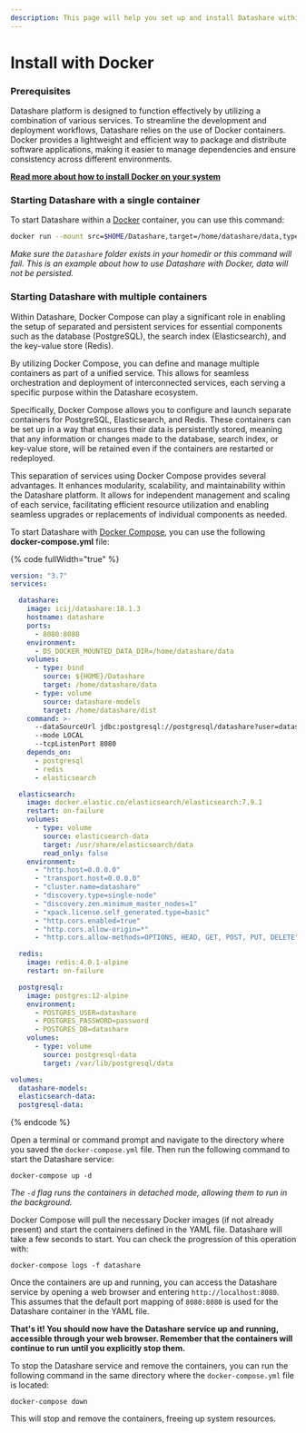 ```yaml
---
description: This page will help you set up and install Datashare within a Docker.
---
```


# Install with Docker

### Prerequisites <a href="#prerequisites" id="prerequisites"></a>

Datashare platform is designed to function effectively by utilizing a combination of various services. To streamline the development and deployment workflows, Datashare relies on the use of Docker containers. Docker provides a lightweight and efficient way to package and distribute software applications, making it easier to manage dependencies and ensure consistency across different environments.

[**Read more about how to install Docker on your system**](https://docs.docker.com/engine/install/)

### Starting Datashare with a single container

To start Datashare within a [Docker](https://www.docker.com/) container, you can use this command:

```bash
docker run --mount src=$HOME/Datashare,target=/home/datashare/data,type=bind -p 8080:8080 icij/datashare:11.1.9 --mode EMBEDDED
```

_Make sure the `Datashare` folder exists in your homedir or this command will fail. This is an example about how to use Datashare with Docker, data will not be persisted._

### Starting Datashare with multiple containers

Within Datashare, Docker Compose can play a significant role in enabling the setup of separated and persistent services for essential components such as the database (PostgreSQL), the search index (Elasticsearch), and the key-value store (Redis).

By utilizing Docker Compose, you can define and manage multiple containers as part of a unified service. This allows for seamless orchestration and deployment of interconnected services, each serving a specific purpose within the Datashare ecosystem.

Specifically, Docker Compose allows you to configure and launch separate containers for PostgreSQL, Elasticsearch, and Redis. These containers can be set up in a way that ensures their data is persistently stored, meaning that any information or changes made to the database, search index, or key-value store, will be retained even if the containers are restarted or redeployed.

This separation of services using Docker Compose provides several advantages. It enhances modularity, scalability, and maintainability within the Datashare platform. It allows for independent management and scaling of each service, facilitating efficient resource utilization and enabling seamless upgrades or replacements of individual components as needed.

To start Datashare with [Docker Compose](https://docs.docker.com/compose/), you can use the following **docker-compose.yml** file:

{% code fullWidth="true" %}
```yaml
version: "3.7"
services:

  datashare:
    image: icij/datashare:18.1.3
    hostname: datashare
    ports:
      - 8080:8080
    environment:
      - DS_DOCKER_MOUNTED_DATA_DIR=/home/datashare/data
    volumes:
      - type: bind
        source: ${HOME}/Datashare
        target: /home/datashare/data
      - type: volume
        source: datashare-models
        target: /home/datashare/dist
    command: >-
      --dataSourceUrl jdbc:postgresql://postgresql/datashare?user=datashare\&password=password 
      --mode LOCAL
      --tcpListenPort 8080
    depends_on:
      - postgresql
      - redis
      - elasticsearch

  elasticsearch:
    image: docker.elastic.co/elasticsearch/elasticsearch:7.9.1
    restart: on-failure
    volumes:
      - type: volume
        source: elasticsearch-data
        target: /usr/share/elasticsearch/data
        read_only: false
    environment:
      - "http.host=0.0.0.0"
      - "transport.host=0.0.0.0"
      - "cluster.name=datashare"
      - "discovery.type=single-node"
      - "discovery.zen.minimum_master_nodes=1"
      - "xpack.license.self_generated.type=basic"
      - "http.cors.enabled=true"
      - "http.cors.allow-origin=*"
      - "http.cors.allow-methods=OPTIONS, HEAD, GET, POST, PUT, DELETE"

  redis:
    image: redis:4.0.1-alpine
    restart: on-failure

  postgresql:
    image: postgres:12-alpine
    environment:
      - POSTGRES_USER=datashare
      - POSTGRES_PASSWORD=password
      - POSTGRES_DB=datashare
    volumes:
      - type: volume
        source: postgresql-data
        target: /var/lib/postgresql/data

volumes:
  datashare-models:
  elasticsearch-data:
  postgresql-data:
```
{% endcode %}

Open a terminal or command prompt and navigate to the directory where you saved the `docker-compose.yml` file. Then run the following command to start the Datashare service:

```
docker-compose up -d
```

_The `-d` flag runs the containers in detached mode, allowing them to run in the background._

Docker Compose will pull the necessary Docker images (if not already present) and start the containers defined in the YAML file. Datashare will take a few seconds to start. You can check the progression of this operation with:

```
docker-compose logs -f datashare
```

Once the containers are up and running, you can access the Datashare service by opening a web browser and entering `http://localhost:8080`. This assumes that the default port mapping of `8080:8080` is used for the Datashare container in the YAML file.

**That's it! You should now have the Datashare service up and running, accessible through your web browser. Remember that the containers will continue to run until you explicitly stop them.**

To stop the Datashare service and remove the containers, you can run the following command in the same directory where the `docker-compose.yml` file is located:

```
docker-compose down
```

This will stop and remove the containers, freeing up system resources.
